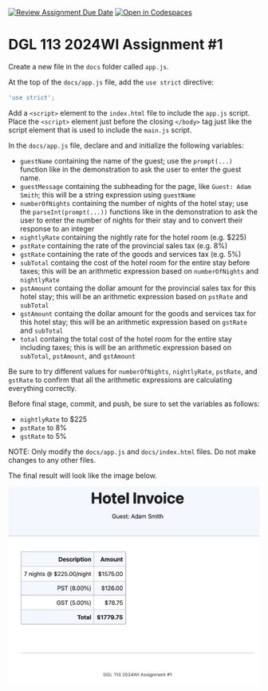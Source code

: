 [![Review Assignment Due Date](https://classroom.github.com/assets/deadline-readme-button-24ddc0f5d75046c5622901739e7c5dd533143b0c8e959d652212380cedb1ea36.svg)](https://classroom.github.com/a/SbJ1C8z5)
[![Open in Codespaces](https://classroom.github.com/assets/launch-codespace-7f7980b617ed060a017424585567c406b6ee15c891e84e1186181d67ecf80aa0.svg)](https://classroom.github.com/open-in-codespaces?assignment_repo_id=13309512)
# DGL 113 2024WI Assignment #1

Create a new file in the `docs` folder called `app.js`.

At the top of the `docs/app.js` file, add the `use strict` directive:

```javascript
'use strict';
```

Add a `<script>` element to the `index.html` file to include the `app.js` script.
Place the `<script>` element just before the closing `</body>` tag just like
the script element that is used to include the `main.js` script.

In the `docs/app.js` file, declare and and initialize the following variables:

- `guestName` containing the name of the guest; use the `prompt(...)` function like
  in the demonstration to ask the user to enter the guest name.
- `guestMessage` containing the subheading for the page, like `Guest: Adam Smith`;
  this will be a string expression using `guestName`
- `numberOfNights` containing the number of nights of the hotel stay; use the
  `parseInt(prompt(...))` functions like in the demonstration to ask the user to enter
  the number of nights for their stay and to convert their response to an integer
- `nightlyRate` containing the nightly rate for the hotel room (e.g. $225)
- `pstRate` containing the rate of the provincial sales tax (e.g. 8%)
- `gstRate` containing the rate of the goods and services tax (e.g. 5%)
- `subTotal` containg the cost of the hotel room for the entire stay before taxes;
  this will be an arithmetic expression based on `numberOfNights` and `nightlyRate`
- `pstAmount` containg the dollar amount for the provincial sales tax for this
  hotel stay; this will be an arithmetic expression based on `pstRate` and `subTotal`
- `gstAmount` containg the dollar amount for the goods and services tax for this
  hotel stay; this will be an arithmetic expression based on `gstRate` and `subTotal`
- `total` containg the total cost of the hotel room for the entire stay including taxes;
  this is will be an arithmetic expression based on `subTotal`, `pstAmount`, and `gstAmount`

Be sure to try different values for `numberOfNights`, `nightlyRate`, `pstRate`, and `gstRate`
to confirm that all the arithmetic expressions are calculating everything correctly.

Before final stage, commit, and push, be sure to set the variables as follows:

- `nightlyRate` to $225
- `pstRate` to 8%
- `gstRate` to 5%

NOTE: Only modify the `docs/app.js` and `docs/index.html` files. Do not make changes to any other files.

The final result will look like the image below.

![screenshot](screenshot.png)
